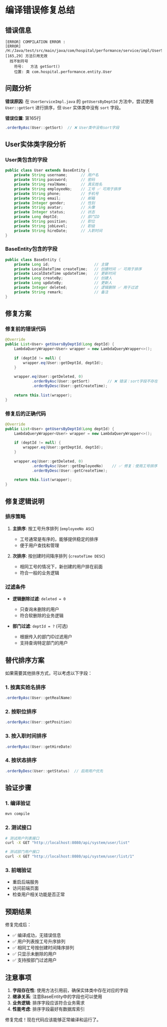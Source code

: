 # 编译错误修复总结

## 错误信息

```
[ERROR] COMPILATION ERROR :
[ERROR] /H:/Java/test/src/main/java/com/hospital/performance/service/impl/UserServiceImpl.java:[165,29] 方法引用无效
  找不到符号
    符号:   方法 getSort()
    位置: 类 com.hospital.performance.entity.User
```

## 问题分析

**错误原因**: 在 `UserServiceImpl.java` 的 `getUsersByDeptId` 方法中，尝试使用 `User::getSort` 进行排序，但 `User` 实体类中没有 `sort` 字段。

**错误位置**: 第165行
```java
.orderByAsc(User::getSort)  // ❌ User类中没有sort字段
```

## User实体类字段分析

### User类包含的字段
```java
public class User extends BaseEntity {
    private String username;      // 用户名
    private String password;      // 密码
    private String realName;      // 真实姓名
    private String employeeNo;    // 工号 ✅ 可用于排序
    private String phone;         // 手机号
    private String email;         // 邮箱
    private Integer gender;       // 性别
    private String avatar;        // 头像
    private Integer status;       // 状态
    private Long deptId;          // 部门ID
    private String position;      // 职位
    private String jobLevel;      // 职级
    private String hireDate;      // 入职时间
}
```

### BaseEntity包含的字段
```java
public class BaseEntity {
    private Long id;                    // 主键
    private LocalDateTime createTime;   // 创建时间 ✅ 可用于排序
    private LocalDateTime updateTime;   // 更新时间
    private Long createBy;              // 创建人
    private Long updateBy;              // 更新人
    private Integer deleted;            // 逻辑删除 ✅ 用于过滤
    private String remark;              // 备注
}
```

## 修复方案

### 修复前的错误代码
```java
@Override
public List<User> getUsersByDeptId(Long deptId) {
    LambdaQueryWrapper<User> wrapper = new LambdaQueryWrapper<>();
    
    if (deptId != null) {
        wrapper.eq(User::getDeptId, deptId);
    }
    
    wrapper.eq(User::getDeleted, 0)
            .orderByAsc(User::getSort)        // ❌ 错误：sort字段不存在
            .orderByDesc(User::getCreateTime);
    
    return this.list(wrapper);
}
```

### 修复后的正确代码
```java
@Override
public List<User> getUsersByDeptId(Long deptId) {
    LambdaQueryWrapper<User> wrapper = new LambdaQueryWrapper<>();
    
    if (deptId != null) {
        wrapper.eq(User::getDeptId, deptId);
    }
    
    wrapper.eq(User::getDeleted, 0)
            .orderByAsc(User::getEmployeeNo)    // ✅ 修复：使用工号排序
            .orderByDesc(User::getCreateTime);
    
    return this.list(wrapper);
}
```

## 修复逻辑说明

### 排序策略
1. **主排序**: 按工号升序排列 (`employeeNo ASC`)
   - 工号通常是有序的，能够提供稳定的排序
   - 便于用户查找和管理

2. **次排序**: 按创建时间降序排列 (`createTime DESC`)
   - 相同工号的情况下，新创建的用户排在前面
   - 符合一般的业务逻辑

### 过滤条件
- **逻辑删除过滤**: `deleted = 0`
  - 只查询未删除的用户
  - 符合软删除的业务逻辑

- **部门过滤**: `deptId = ?` (可选)
  - 根据传入的部门ID过滤用户
  - 支持查询特定部门的用户

## 替代排序方案

如果需要其他排序方式，可以考虑以下字段：

### 1. 按真实姓名排序
```java
.orderByAsc(User::getRealName)
```

### 2. 按职位排序
```java
.orderByAsc(User::getPosition)
```

### 3. 按入职时间排序
```java
.orderByAsc(User::getHireDate)
```

### 4. 按状态排序
```java
.orderByDesc(User::getStatus)  // 启用用户优先
```

## 验证步骤

### 1. 编译验证
```bash
mvn compile
```

### 2. 测试接口
```bash
# 测试用户列表接口
curl -X GET "http://localhost:8080/api/system/user/list"

# 测试部门用户接口
curl -X GET "http://localhost:8080/api/system/user/list/1"
```

### 3. 前端验证
- 重启后端服务
- 访问前端页面
- 检查用户相关功能是否正常

## 预期结果

修复完成后：
- ✅ 编译成功，无错误信息
- ✅ 用户列表按工号升序排列
- ✅ 相同工号按创建时间降序排列
- ✅ 只显示未删除的用户
- ✅ 支持按部门过滤用户

## 注意事项

1. **字段存在性**: 使用方法引用前，确保实体类中存在对应的字段
2. **继承关系**: 注意BaseEntity中的字段也可以使用
3. **业务逻辑**: 排序字段应该符合业务需求
4. **性能考虑**: 排序字段最好有数据库索引

修复完成！现在代码应该能够正常编译和运行了。